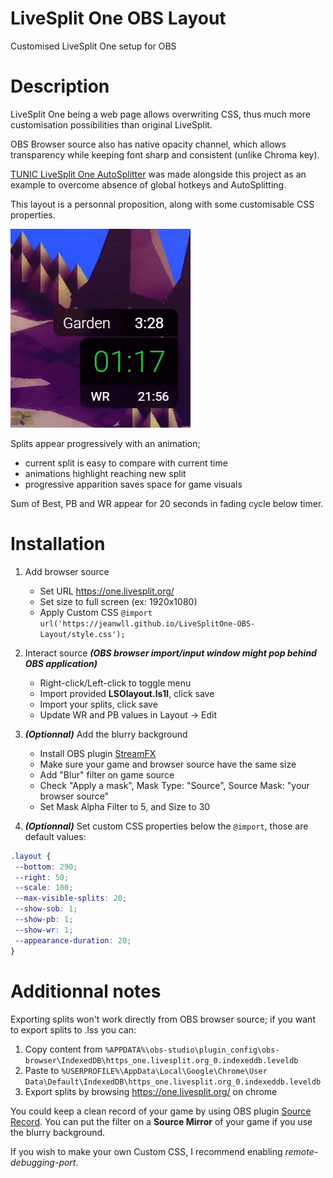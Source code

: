 # LiveSplit One OBS Layout

Customised LiveSplit One setup for OBS

# Description

LiveSplit One being a web page allows overwriting CSS, thus much more customisation possibilities than original LiveSplit.

OBS Browser source also has native opacity channel, which allows transparency while keeping font sharp and consistent (unlike Chroma key).

[TUNIC LiveSplit One AutoSplitter](https://github.com/jeanwll/TUNIC-LiveSplitOne-AutoSplitter) was made alongside this project as an example to overcome absence of global hotkeys and AutoSplitting.

This layout is a personnal proposition, along with some customisable CSS properties.

![Preview](/preview.gif)

Splits appear progressively with an animation;
- current split is easy to compare with current time
- animations highlight reaching new split
- progressive apparition saves space for game visuals

Sum of Best, PB and WR appear for 20 seconds in fading cycle below timer.

# Installation

1. Add browser source
    - Set URL https://one.livesplit.org/
    - Set size to full screen (ex: 1920x1080)
    - Apply Custom CSS `@import url('https://jeanwll.github.io/LiveSplitOne-OBS-Layout/style.css');`

2. Interact source ***(OBS browser import/input window might pop behind OBS application)***
    - Right-click/Left-click to toggle menu
    - Import provided **LSOlayout.ls1l**, click save
    - Import your splits, click save
    - Update WR and PB values in Layout → Edit

3. ***(Optionnal)*** Add the blurry background
    - Install OBS plugin [StreamFX](https://obsproject.com/forum/resources/streamfx-for-obs%C2%AE-studio.578/)
    - Make sure your game and browser source have the same size
    - Add "Blur" filter on game source
    - Check "Apply a mask", Mask Type: "Source", Source Mask: "your browser source"
    - Set Mask Alpha Filter to 5, and Size to 30
 
 4. ***(Optionnal)*** Set custom CSS properties below the `@import`, those are default values:
 ```css
.layout {
  --bottom: 290;
  --right: 50;
  --scale: 100;
  --max-visible-splits: 20;
  --show-sob: 1;
  --show-pb: 1;
  --show-wr: 1;
  --appearance-duration: 20;
}
```

# Additionnal notes

Exporting splits won't work directly from OBS browser source; if you want to export splits to .lss you can:
1. Copy content from
`%APPDATA%\obs-studio\plugin_config\obs-browser\IndexedDB\https_one.livesplit.org_0.indexeddb.leveldb`
2. Paste to
`%USERPROFILE%\AppData\Local\Google\Chrome\User Data\Default\IndexedDB\https_one.livesplit.org_0.indexeddb.leveldb`
3. Export splits by browsing https://one.livesplit.org/ on chrome

You could keep a clean record of your game by using OBS plugin [Source Record](https://obsproject.com/forum/resources/source-record.1285/).
You can put the filter on a **Source Mirror** of your game if you use the blurry background.

If you wish to make your own Custom CSS, I recommend enabling *remote-debugging-port*.
